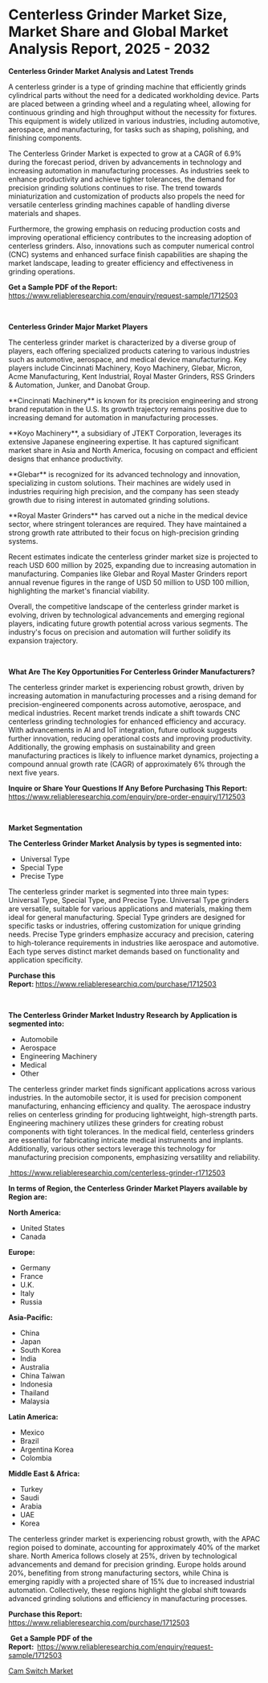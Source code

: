 <p><h1>Centerless Grinder Market Size, Market Share and Global Market Analysis Report, 2025 - 2032</h1></p><p><strong>Centerless Grinder Market Analysis and Latest Trends</strong></p>
<p><p>A centerless grinder is a type of grinding machine that efficiently grinds cylindrical parts without the need for a dedicated workholding device. Parts are placed between a grinding wheel and a regulating wheel, allowing for continuous grinding and high throughput without the necessity for fixtures. This equipment is widely utilized in various industries, including automotive, aerospace, and manufacturing, for tasks such as shaping, polishing, and finishing components.</p><p>The Centerless Grinder Market is expected to grow at a CAGR of 6.9% during the forecast period, driven by advancements in technology and increasing automation in manufacturing processes. As industries seek to enhance productivity and achieve tighter tolerances, the demand for precision grinding solutions continues to rise. The trend towards miniaturization and customization of products also propels the need for versatile centerless grinding machines capable of handling diverse materials and shapes.</p><p>Furthermore, the growing emphasis on reducing production costs and improving operational efficiency contributes to the increasing adoption of centerless grinders. Also, innovations such as computer numerical control (CNC) systems and enhanced surface finish capabilities are shaping the market landscape, leading to greater efficiency and effectiveness in grinding operations.</p></p>
<p><strong>Get a Sample PDF of the Report:&nbsp;</strong> <a href="https://www.reliableresearchiq.com/enquiry/request-sample/1712503?utm_campaign=2251&utm_medium=2&utm_source=Github&utm_content=ia&utm_term=18022025&utm_id=centerless-grinder">https://www.reliableresearchiq.com/enquiry/request-sample/1712503</a></p>
<p>&nbsp;</p>
<p><strong>Centerless Grinder Major Market Players</strong></p>
<p><p>The centerless grinder market is characterized by a diverse group of players, each offering specialized products catering to various industries such as automotive, aerospace, and medical device manufacturing. Key players include Cincinnati Machinery, Koyo Machinery, Glebar, Micron, Acme Manufacturing, Kent Industrial, Royal Master Grinders, RSS Grinders & Automation, Junker, and Danobat Group.</p><p>**Cincinnati Machinery** is known for its precision engineering and strong brand reputation in the U.S. Its growth trajectory remains positive due to increasing demand for automation in manufacturing processes. </p><p>**Koyo Machinery**, a subsidiary of JTEKT Corporation, leverages its extensive Japanese engineering expertise. It has captured significant market share in Asia and North America, focusing on compact and efficient designs that enhance productivity.</p><p>**Glebar** is recognized for its advanced technology and innovation, specializing in custom solutions. Their machines are widely used in industries requiring high precision, and the company has seen steady growth due to rising interest in automated grinding solutions.</p><p>**Royal Master Grinders** has carved out a niche in the medical device sector, where stringent tolerances are required. They have maintained a strong growth rate attributed to their focus on high-precision grinding systems.</p><p>Recent estimates indicate the centerless grinder market size is projected to reach USD 600 million by 2025, expanding due to increasing automation in manufacturing. Companies like Glebar and Royal Master Grinders report annual revenue figures in the range of USD 50 million to USD 100 million, highlighting the market's financial viability.</p><p>Overall, the competitive landscape of the centerless grinder market is evolving, driven by technological advancements and emerging regional players, indicating future growth potential across various segments. The industry's focus on precision and automation will further solidify its expansion trajectory.</p></p>
<p>&nbsp;</p>
<p><strong>What Are The Key Opportunities For Centerless Grinder Manufacturers?</strong></p>
<p><p>The centerless grinder market is experiencing robust growth, driven by increasing automation in manufacturing processes and a rising demand for precision-engineered components across automotive, aerospace, and medical industries. Recent market trends indicate a shift towards CNC centerless grinding technologies for enhanced efficiency and accuracy. With advancements in AI and IoT integration, future outlook suggests further innovation, reducing operational costs and improving productivity. Additionally, the growing emphasis on sustainability and green manufacturing practices is likely to influence market dynamics, projecting a compound annual growth rate (CAGR) of approximately 6% through the next five years.</p></p>
<p><strong>Inquire or Share Your Questions If Any Before Purchasing This Report:</strong> <a href="https://www.reliableresearchiq.com/enquiry/pre-order-enquiry/1712503?utm_campaign=2251&utm_medium=2&utm_source=Github&utm_content=ia&utm_term=18022025&utm_id=centerless-grinder">https://www.reliableresearchiq.com/enquiry/pre-order-enquiry/1712503</a></p>
<p>&nbsp;</p>
<p><strong>Market Segmentation</strong></p>
<p><strong>The Centerless Grinder Market Analysis by types is segmented into:</strong></p>
<p><ul><li>Universal Type</li><li>Special Type</li><li>Precise Type</li></ul></p>
<p><p>The centerless grinder market is segmented into three main types: Universal Type, Special Type, and Precise Type. Universal Type grinders are versatile, suitable for various applications and materials, making them ideal for general manufacturing. Special Type grinders are designed for specific tasks or industries, offering customization for unique grinding needs. Precise Type grinders emphasize accuracy and precision, catering to high-tolerance requirements in industries like aerospace and automotive. Each type serves distinct market demands based on functionality and application specificity.</p></p>
<p><strong>Purchase this Report:&nbsp;</strong><a href="https://www.reliableresearchiq.com/purchase/1712503?utm_campaign=2251&utm_medium=2&utm_source=Github&utm_content=ia&utm_term=18022025&utm_id=centerless-grinder">https://www.reliableresearchiq.com/purchase/1712503</a></p>
<p>&nbsp;</p>
<p><strong>The Centerless Grinder Market Industry Research by Application is segmented into:</strong></p>
<p><ul><li>Automobile</li><li>Aerospace</li><li>Engineering Machinery</li><li>Medical</li><li>Other</li></ul></p>
<p><p>The centerless grinder market finds significant applications across various industries. In the automobile sector, it is used for precision component manufacturing, enhancing efficiency and quality. The aerospace industry relies on centerless grinding for producing lightweight, high-strength parts. Engineering machinery utilizes these grinders for creating robust components with tight tolerances. In the medical field, centerless grinders are essential for fabricating intricate medical instruments and implants. Additionally, various other sectors leverage this technology for manufacturing precision components, emphasizing versatility and reliability.</p></p>
<p><a href="https://www.reliableresearchiq.com/centerless-grinder-r1712503?utm_campaign=2251&utm_medium=2&utm_source=Github&utm_content=ia&utm_term=18022025&utm_id=centerless-grinder">&nbsp;https://www.reliableresearchiq.com/centerless-grinder-r1712503</a></p>
<p><strong>In terms of Region, the Centerless Grinder Market Players available by Region are:</strong></p>
<p>
    <p> <strong> North America: </strong>
        <ul>
            <li>United States</li>
            <li>Canada</li>
        </ul>
        </p> 
    <p> <strong> Europe: </strong>
        <ul>
            <li>Germany</li>
            <li>France</li>
            <li>U.K.</li>
            <li>Italy</li>
            <li>Russia</li>
        </ul>
        </p> 
    <p> <strong> Asia-Pacific: </strong>
        <ul>
            <li>China</li>
            <li>Japan</li>
            <li>South Korea</li>
            <li>India</li>
            <li>Australia</li>
            <li>China Taiwan</li>
            <li>Indonesia</li>
            <li>Thailand</li>
            <li>Malaysia</li>
        </ul>
        </p> 
    <p> <strong> Latin America: </strong>
        <ul>
            <li>Mexico</li>
            <li>Brazil</li>
            <li>Argentina Korea</li>
            <li>Colombia</li>
        </ul>
        </p> 
    <p> <strong> Middle East & Africa: </strong>
        <ul>
            <li>Turkey</li>
            <li>Saudi</li>
            <li>Arabia</li>
            <li>UAE</li>
            <li>Korea</li>
        </ul>
    </p>
    </p>
<p><p>The centerless grinder market is experiencing robust growth, with the APAC region poised to dominate, accounting for approximately 40% of the market share. North America follows closely at 25%, driven by technological advancements and demand for precision grinding. Europe holds around 20%, benefiting from strong manufacturing sectors, while China is emerging rapidly with a projected share of 15% due to increased industrial automation. Collectively, these regions highlight the global shift towards advanced grinding solutions and efficiency in manufacturing processes.</p></p>
<p><strong>Purchase this Report: </strong><a href="https://www.reliableresearchiq.com/purchase/1712503?utm_campaign=2251&utm_medium=2&utm_source=Github&utm_content=ia&utm_term=18022025&utm_id=centerless-grinder">https://www.reliableresearchiq.com/purchase/1712503</a></p>
<p>&nbsp;<strong>Get a Sample PDF of the Report:&nbsp;&nbsp;</strong><a href="https://www.reliableresearchiq.com/enquiry/request-sample/1712503?utm_campaign=2251&utm_medium=2&utm_source=Github&utm_content=ia&utm_term=18022025&utm_id=centerless-grinder">https://www.reliableresearchiq.com/enquiry/request-sample/1712503</a></p>
<p><strong></strong></p>
<p><p><a href="https://github.com/AngelaWalsh696/Market-Research-Report-List-1/blob/main/cam-switch-market.md?utm_campaign=2251&utm_medium=2&utm_source=Github&utm_content=ia&utm_term=18022025&utm_id=centerless-grinder">Cam Switch Market</a></p></p>